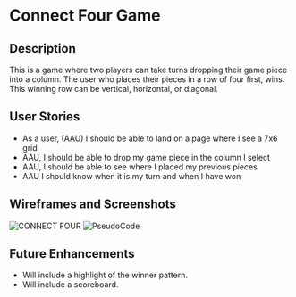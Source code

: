# Connect Four Game

## Description
This is a game where two players can take turns dropping their game piece into a column. The user who places their pieces in a row of four first, wins. This winning row can be vertical, horizontal, or diagonal.

## User Stories
- As a user, (AAU) I should be able to land on a page where I see a 7x6 grid
- AAU, I should be able to drop my game piece in the column I select
- AAU, I should be able to see where I placed my previous pieces
- AAU I should know when it is my turn and when I have won

## Wireframes and Screenshots
![CONNECT FOUR]()
![PseudoCode](https://i.imgur.com/KqFiPoE.jpg)


## Future Enhancements
- Will include a highlight of the winner pattern.
- Will include a scoreboard.